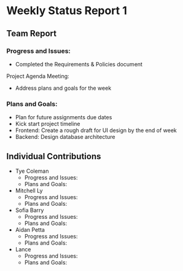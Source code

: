 # Weekly Status Report 1

## Team Report

### Progress and Issues:
* Completed the Requirements & Policies document

Project Agenda Meeting:
* Address plans and goals for the week


### Plans and Goals:

* Plan for future assignments due dates
* Kick start project timeline
* Frontend: Create a rough draft for UI design by the end of week
* Backend: Design database architecture

## Individual Contributions

* Tye Coleman
  * Progress and Issues:
  * Plans and Goals:
* Mitchell Ly
    * Progress and Issues:
    * Plans and Goals:
* Sofia Barry
    * Progress and Issues:
    * Plans and Goals:
* Aidan Petta
    * Progress and Issues:
    * Plans and Goals:
* Lance
    * Progress and Issues:
    * Plans and Goals:

